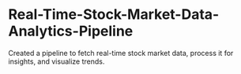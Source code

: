 # Real-Time-Stock-Market-Data-Analytics-Pipeline
Created a pipeline to fetch real-time stock market data, process it for insights, and visualize trends.
